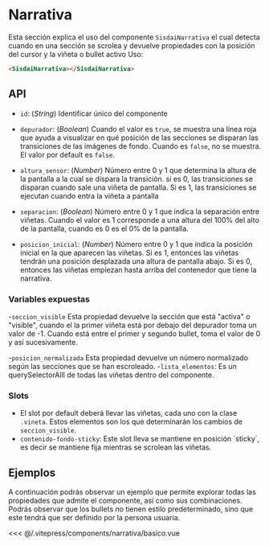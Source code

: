<script setup>
import EjemploBasico from "../../.vitepress/components/narrativa/basico.vue";
</script>

# Narrativa

Esta sección explica el uso del componente `SisdaiNarrativa` el cual detecta cuando en una sección se scrolea y devuelve propiedades con la posición del cursor y la viñeta o bullet activo
Uso:

```html
<SisdaiNarrativa></SisdaiNarrativa>
```

<section id="api">

## API

- `id`: (_String_) Identificar único del componente

- `depurador`: (_Boolean_) Cuando el valor es `true`, se muestra una línea roja que ayuda a visualizar en qué posición de las secciones se disparan las transiciones de las imágenes de fondo. Cuando es `false`, no se muestra. El valor por default es `false`.

- `altura_sensor`: (_Number_) Número entre 0 y 1 que determina la altura de la pantalla a la cual se dispara la transición. si es 0, las transiciones se disparan cuando sale una viñeta de pantalla. Si es 1, las transiciones se ejecutan cuando entra la viñeta a pantalla

- `separacion`: (_Boolean_) Número entre 0 y 1 que indica la separación entre viñetas. Cuando el valor es 1 corresponde a una altura del 100% del alto de la pantalla, cuando es 0 es el 0% de la pantalla.

- `posicion_inicial`: (_Number_) Número entre 0 y 1 que indica la posición inicial en la que aparecen las viñetas. Si es 1, entonces las viñetas tendrán una posición desplazada una altura de pantalla abajo. Si es 0, entonces las viñetas empiezan hasta arriba del contenedor que tiene la narrativa.

### Variables expuestas

-`seccion_visible` Esta propiedad devuelve la sección que está "activa" o "visible", cuando el la primer viñeta está por debajo del depurador toma un valor de -1. Cuando está entre el primer y segundo bullet, toma el valor de 0 y así sucesivamente.

-`posicion_normalizada` Esta propiedad devuelve un número normalizado según las secciones que se han escroleado. -`lista_elementos`: Es un querySelectorAlll de todas las viñetas dentro del componente.

### Slots

- El slot por default deberá llevar las viñetas, cada uno con la clase `.vineta`. Estos elementos son los que determinarán los cambios de `seccion_visible`.
- `contenido-fondo-sticky`: Este slot lleva se mantiene en posición ´sticky´, es decir se mantiene fija mientras se scrolean las viñetas.

</section>

<section id="ejemplos">

## Ejemplos

A continuación podrás observar un ejemplo que permite explorar todas las propiedades que admite el componente, así como sus combinaciones. Podrás observar que los bullets no tienen estilo predeterminado, sino que este tendrá que ser definido por la persona usuaria.

<!-- <utils-ejemplo-doc ruta="narrativa/basico.vue"/> -->
<EjemploBasico />
<<< @/.vitepress/components/narrativa/basico.vue

</section>
